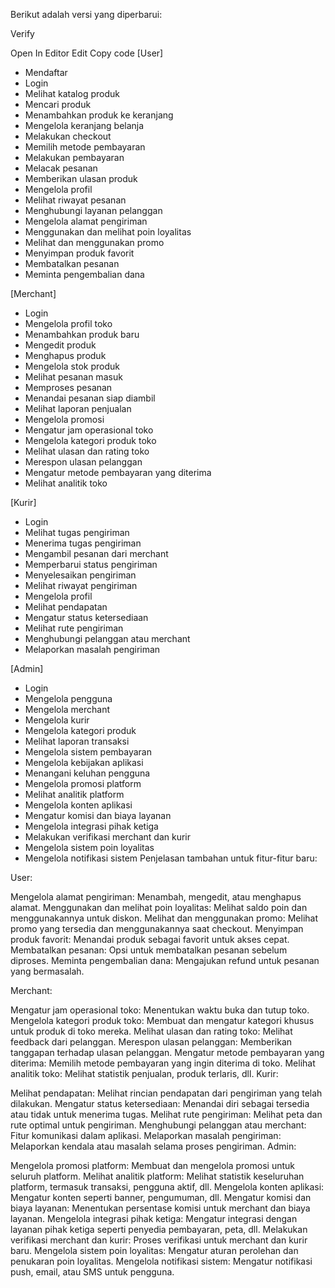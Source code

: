 Berikut adalah versi yang diperbarui:


Verify

Open In Editor
Edit
Copy code
[User]
  - Mendaftar
  - Login
  - Melihat katalog produk
  - Mencari produk
  - Menambahkan produk ke keranjang
  - Mengelola keranjang belanja
  - Melakukan checkout
  - Memilih metode pembayaran
  - Melakukan pembayaran
  - Melacak pesanan
  - Memberikan ulasan produk
  - Mengelola profil
  - Melihat riwayat pesanan
  - Menghubungi layanan pelanggan
  - Mengelola alamat pengiriman
  - Menggunakan dan melihat poin loyalitas
  - Melihat dan menggunakan promo
  - Menyimpan produk favorit
  - Membatalkan pesanan
  - Meminta pengembalian dana

[Merchant]
  - Login
  - Mengelola profil toko
  - Menambahkan produk baru
  - Mengedit produk
  - Menghapus produk
  - Mengelola stok produk
  - Melihat pesanan masuk
  - Memproses pesanan
  - Menandai pesanan siap diambil
  - Melihat laporan penjualan
  - Mengelola promosi
  - Mengatur jam operasional toko
  - Mengelola kategori produk toko
  - Melihat ulasan dan rating toko
  - Merespon ulasan pelanggan
  - Mengatur metode pembayaran yang diterima
  - Melihat analitik toko

[Kurir]
  - Login
  - Melihat tugas pengiriman
  - Menerima tugas pengiriman
  - Mengambil pesanan dari merchant
  - Memperbarui status pengiriman
  - Menyelesaikan pengiriman
  - Melihat riwayat pengiriman
  - Mengelola profil
  - Melihat pendapatan
  - Mengatur status ketersediaan
  - Melihat rute pengiriman
  - Menghubungi pelanggan atau merchant
  - Melaporkan masalah pengiriman

[Admin]
  - Login
  - Mengelola pengguna
  - Mengelola merchant
  - Mengelola kurir
  - Mengelola kategori produk
  - Melihat laporan transaksi
  - Mengelola sistem pembayaran
  - Mengelola kebijakan aplikasi
  - Menangani keluhan pengguna
  - Mengelola promosi platform
  - Melihat analitik platform
  - Mengelola konten aplikasi
  - Mengatur komisi dan biaya layanan
  - Mengelola integrasi pihak ketiga
  - Melakukan verifikasi merchant dan kurir
  - Mengelola sistem poin loyalitas
  - Mengelola notifikasi sistem
Penjelasan tambahan untuk fitur-fitur baru:

User:

Mengelola alamat pengiriman: Menambah, mengedit, atau menghapus alamat.
Menggunakan dan melihat poin loyalitas: Melihat saldo poin dan menggunakannya untuk diskon.
Melihat dan menggunakan promo: Melihat promo yang tersedia dan menggunakannya saat checkout.
Menyimpan produk favorit: Menandai produk sebagai favorit untuk akses cepat.
Membatalkan pesanan: Opsi untuk membatalkan pesanan sebelum diproses.
Meminta pengembalian dana: Mengajukan refund untuk pesanan yang bermasalah.

Merchant:

Mengatur jam operasional toko: Menentukan waktu buka dan tutup toko.
Mengelola kategori produk toko: Membuat dan mengatur kategori khusus untuk produk di toko mereka.
Melihat ulasan dan rating toko: Melihat feedback dari pelanggan.
Merespon ulasan pelanggan: Memberikan tanggapan terhadap ulasan pelanggan.
Mengatur metode pembayaran yang diterima: Memilih metode pembayaran yang ingin diterima di toko.
Melihat analitik toko: Melihat statistik penjualan, produk terlaris, dll.
Kurir:

Melihat pendapatan: Melihat rincian pendapatan dari pengiriman yang telah dilakukan.
Mengatur status ketersediaan: Menandai diri sebagai tersedia atau tidak untuk menerima tugas.
Melihat rute pengiriman: Melihat peta dan rute optimal untuk pengiriman.
Menghubungi pelanggan atau merchant: Fitur komunikasi dalam aplikasi.
Melaporkan masalah pengiriman: Melaporkan kendala atau masalah selama proses pengiriman.
Admin:

Mengelola promosi platform: Membuat dan mengelola promosi untuk seluruh platform.
Melihat analitik platform: Melihat statistik keseluruhan platform, termasuk transaksi, pengguna aktif, dll.
Mengelola konten aplikasi: Mengatur konten seperti banner, pengumuman, dll.
Mengatur komisi dan biaya layanan: Menentukan persentase komisi untuk merchant dan biaya layanan.
Mengelola integrasi pihak ketiga: Mengatur integrasi dengan layanan pihak ketiga seperti penyedia pembayaran, peta, dll.
Melakukan verifikasi merchant dan kurir: Proses verifikasi untuk merchant dan kurir baru.
Mengelola sistem poin loyalitas: Mengatur aturan perolehan dan penukaran poin loyalitas.
Mengelola notifikasi sistem: Mengatur notifikasi push, email, atau SMS untuk pengguna.